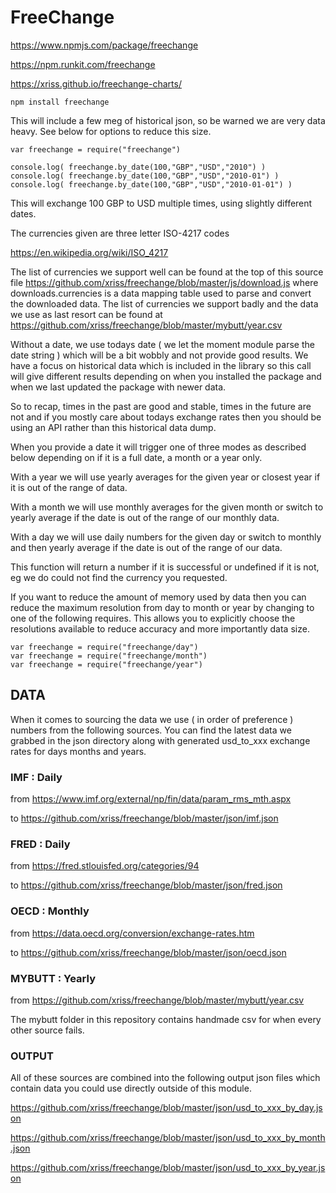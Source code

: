 
# FreeChange

https://www.npmjs.com/package/freechange

https://npm.runkit.com/freechange

https://xriss.github.io/freechange-charts/


	npm install freechange


This will include a few meg of historical json, so be warned we are 
very data heavy. See below for options to reduce this size.


	var freechange = require("freechange")

	console.log( freechange.by_date(100,"GBP","USD","2010") )
	console.log( freechange.by_date(100,"GBP","USD","2010-01") )
	console.log( freechange.by_date(100,"GBP","USD","2010-01-01") )


This will exchange 100 GBP to USD multiple times, using slightly 
different dates.

The currencies given are three letter ISO-4217 codes 

https://en.wikipedia.org/wiki/ISO_4217

The list of currencies we support well can be found at the top of this 
source file 
https://github.com/xriss/freechange/blob/master/js/download.js where 
downloads.currencies is a data mapping table used to parse and convert 
the downloaded data. The list of currencies we support badly and the 
data we use as last resort can be found at 
https://github.com/xriss/freechange/blob/master/mybutt/year.csv


Without a date, we use todays date ( we let the moment module parse the 
date string ) which will be a bit wobbly and not provide good results. 
We have a focus on historical data which is included in the library so 
this call will give different results depending on when you installed the 
package and when we last updated the package with newer data.

So to recap, times in the past are good and stable, times in the future 
are not and if you mostly care about todays exchange rates then you 
should be using an API rather than this historical data dump.

When you provide a date it will trigger one of three modes as described 
below depending on if it is a full date, a month or a year only.

With a year we will use yearly averages for the given year or closest 
year if it is out of the range of data.

With a month we will use monthly averages for the given month or switch 
to yearly average if the date is out of the range of our monthly data.

With a day we will use daily numbers for the given day or switch to 
monthly and then yearly average if the date is out of the range of our 
data.

This function will return a number if it is successful or undefined if 
it is not, eg we do could not find the currency you requested.


If you want to reduce the amount of memory used by data then you can 
reduce the maximum resolution from day to month or year by changing to 
one of the following requires. This allows you to explicitly choose the 
resolutions available to reduce accuracy and more importantly data 
size.



	var freechange = require("freechange/day")
	var freechange = require("freechange/month")
	var freechange = require("freechange/year")


## DATA

When it comes to sourcing the data we use ( in order of preference ) 
numbers from the following sources. You can find the latest data we 
grabbed in the json directory along with generated usd_to_xxx exchange 
rates for days months and years.


### IMF : Daily

from https://www.imf.org/external/np/fin/data/param_rms_mth.aspx

to https://github.com/xriss/freechange/blob/master/json/imf.json


### FRED : Daily

from https://fred.stlouisfed.org/categories/94

to https://github.com/xriss/freechange/blob/master/json/fred.json


### OECD : Monthly

from https://data.oecd.org/conversion/exchange-rates.htm

to https://github.com/xriss/freechange/blob/master/json/oecd.json


### MYBUTT : Yearly

from https://github.com/xriss/freechange/blob/master/mybutt/year.csv

The mybutt folder in this repository contains handmade csv for when 
every other source fails.


### OUTPUT

All of these sources are combined into the following output json files 
which contain data you could use directly outside of this module.


https://github.com/xriss/freechange/blob/master/json/usd_to_xxx_by_day.json

https://github.com/xriss/freechange/blob/master/json/usd_to_xxx_by_month.json

https://github.com/xriss/freechange/blob/master/json/usd_to_xxx_by_year.json

